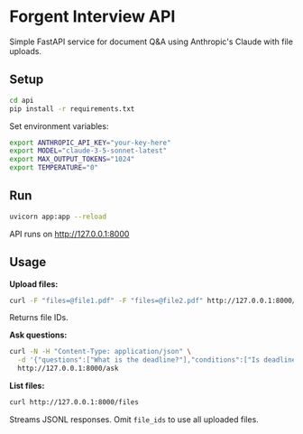 # Forgent Interview API

Simple FastAPI service for document Q&A using Anthropic's Claude with file uploads.

## Setup

```bash
cd api
pip install -r requirements.txt
```

Set environment variables:
```bash
export ANTHROPIC_API_KEY="your-key-here"
export MODEL="claude-3-5-sonnet-latest"
export MAX_OUTPUT_TOKENS="1024" 
export TEMPERATURE="0"
```

## Run

```bash
uvicorn app:app --reload
```

API runs on http://127.0.0.1:8000

## Usage

**Upload files:**
```bash
curl -F "files=@file1.pdf" -F "files=@file2.pdf" http://127.0.0.1:8000/upload
```
Returns file IDs.

**Ask questions:**
```bash
curl -N -H "Content-Type: application/json" \
  -d '{"questions":["What is the deadline?"],"conditions":["Is deadline before Dec 31?"],"file_ids":["uuid1","uuid2"]}' \
  http://127.0.0.1:8000/ask
```

**List files:**
```bash
curl http://127.0.0.1:8000/files
```

Streams JSONL responses. Omit `file_ids` to use all uploaded files.